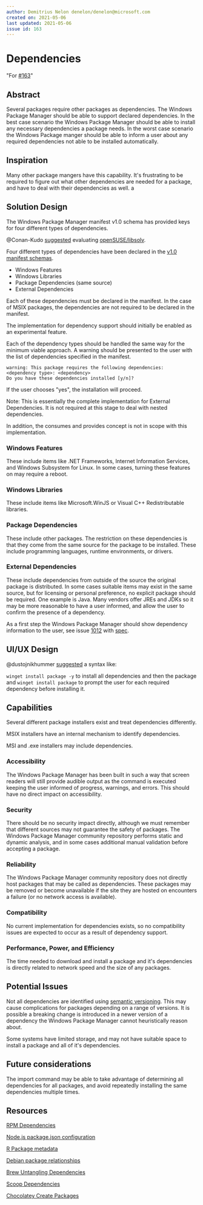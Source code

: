 ```yaml
---
author: Demitrius Nelon denelon/denelon@microsoft.com
created on: 2021-05-06
last updated: 2021-05-06
issue id: 163
---
```


# Dependencies

"For [#163](https://github.com/microsoft/winget-cli/issues/163)"

## Abstract

Several packages require other packages as dependencies. The Windows Package Manager should be able to support declared dependencies. In the best case scenario the Windows Package Manager should be able to install any necessary dependencies a package needs. In the worst case scenario the Windows Package manger should be able to inform a user about any required dependencies not able to be installed automatically.

## Inspiration

Many other package mangers have this capability. It's frustrating to be required to figure out what other dependencies are needed for a package, and have to deal with their dependencies as well.
a
## Solution Design

The Windows Package Manager manifest v1.0 schema has provided keys for four different types of dependencies.

@Conan-Kudo [suggested](https://github.com/microsoft/winget-cli/issues/163#issuecomment-631091560) evaluating [openSUSE/libsolv](https://github.com/openSUSE/libsolv).

Four different types of dependencies have been declared in the [v1.0 manifest schemas](https://github.com/microsoft/winget-cli/blob/master/schemas/JSON/manifests/v1.0.0/).

* Windows Features
* Windows Libraries
* Package Dependencies (same source)
* External Dependencies

Each of these dependencies must be declared in the manifest. In the case of MSIX packages, the dependencies are not required to be declared in the manifest.

The implementation for dependency support should initially be enabled as an experimental feature.

Each of the dependency types should be handled the same way for the minimum viable approach. A warning should be presented to the user with the list of dependencies specified in the manifest.
```
warning: This package requires the following dependencies:
<dependency type>: <dependency>
Do you have these dependencies installed [y/n]?
```
If the user chooses "yes", the installation will proceed.

Note: This is essentially the complete implementation for External Dependencies. It is not required at this stage to deal with nested dependencies. 

In addition, the consumes and provides concept is not in scope with this implementation. 

### Windows Features
These include items like .NET Frameworks, Internet Information Services, and Windows Subsystem for Linux. In some cases, turning these features on may require a reboot.

### Windows Libraries
These include items like Microsoft.WinJS or Visual C++ Redistributable libraries.

### Package Dependencies
These include other packages. The restriction on these dependencies is that they come from the same source for the package to be installed. These include programming languages, runtime environments, or drivers.

### External Dependencies
These include dependencies from outside of the source the original package is distributed. In some cases suitable items may exist in the same source, but for licensing or personal preference, no explicit package should be required. One example is Java. Many vendors offer JREs and JDKs so it may be more reasonable to have a user informed, and allow the user to confirm the presence of a dependency.

As a first step the Windows Package Manager should show dependency information to the user, see issue [1012](github.com/microsoft/winget-cli/issues/1012) with [spec](../../dependencies/doc/specs/%231012%20-%20Show%20dependencies.md).

## UI/UX Design

@dustojnikhummer [suggested](https://github.com/microsoft/winget-cli/issues/163#issuecomment-633901489) a syntax like:

`winget install package -y` to install all dependencies and then the package and `winget install package` to prompt the user for each required dependency before installing it.

## Capabilities

Several different package installers exist and treat dependencies differently.

MSIX installers have an internal mechanism to identify dependencies.

MSI and .exe installers may include dependencies. 

### Accessibility

The Windows Package Manager has been built in such a way that screen readers will still provide audible output as the command is executed keeping the user informed of progress, warnings, and errors. This should have no direct impact on accessibility.

### Security

There should be no security impact directly, although we must remember that different sources may not guarantee the safety of packages. The Windows Package Manager community repository performs static and dynamic analysis, and in some cases additional manual validation before accepting a package.

### Reliability

The Windows Package Manager community repository does not directly host packages that may be called as dependencies. These packages may be removed or become unavailable if the site they are hosted on encounters a failure (or no network access is available).

### Compatibility

No current implementation for dependencies exists, so no compatibility issues are expected to occur as a result of dependency support.

### Performance, Power, and Efficiency

The time needed to download and install a package and it's dependencies is directly related to network speed and the size of any packages.

## Potential Issues

Not all dependencies are identified using [semantic versioning](https://semver.org/). This may cause complications for packages depending on a range of versions. It is possible a breaking change is introduced in a newer version of a dependency the Windows Package Manager cannot heuristically reason about.

Some systems have limited storage, and may not have suitable space to install a package and all of it's dependencies.

## Future considerations

The import command may be able to take advantage of determining all dependencies for all packages, and avoid repeatedly installing the same dependencies multiple times.

## Resources

[RPM Dependencies](https://jfearn.fedorapeople.org/en-US/RPM/4/html/RPM_Guide/ch-advanced-packaging.html)

[Node.js package.json configuration](https://docs.microsoft.com/visualstudio/javascript/configure-packages-with-package-json?view=vs-2019#:~:text=package.json%20configuration%201%20In%20a%20major%20version%20update%2C,fixes%20are%20included.%20Bug%20fixes%20are%20always%20backwards-compatible.)

[R Package metadata](https://r-pkgs.org/description.html)

[Debian package relationships](https://www.debian.org/doc/debian-policy/ch-relationships.html)

[Brew Untangling Dependencies](https://blog.jpalardy.com/posts/untangling-your-homebrew-dependencies/)

[Scoop Dependencies](https://scoop.netlify.app/concepts/#dependencies)

[Chocolatey Create Packages](https://docs.chocolatey.org/en-us/create/create-packages)
